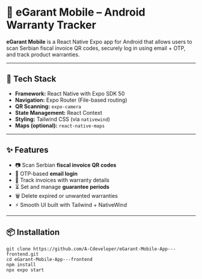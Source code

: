 # 📲 eGarant Mobile – Android Warranty Tracker

**eGarant Mobile** is a React Native Expo app for Android that allows users to scan Serbian fiscal invoice QR codes, securely log in using email + OTP, and track product warranties.

---

## 🚀 Tech Stack

- **Framework:** React Native with Expo SDK 50
- **Navigation:** Expo Router (File-based routing)
- **QR Scanning:** `expo-camera`
- **State Management:** React Context
- **Styling:** Tailwind CSS (via `nativewind`)
- **Maps (optional):** `react-native-maps`

---

## ✨ Features

- 📷 Scan Serbian **fiscal invoice QR codes**
- 🔐 OTP-based **email login**
- 🧾 Track invoices with warranty details
- ⏳ Set and manage **guarantee periods**
- 🗑️ Delete expired or unwanted warranties
- ⚡ Smooth UI built with Tailwind + NativeWind

---

## 📦 Installation

```
git clone https://github.com/A-Cdeveloper/eGarant-Mobile-App---frontend.git
cd eGarant-Mobile-App---frontend
npm install
npx expo start
```
